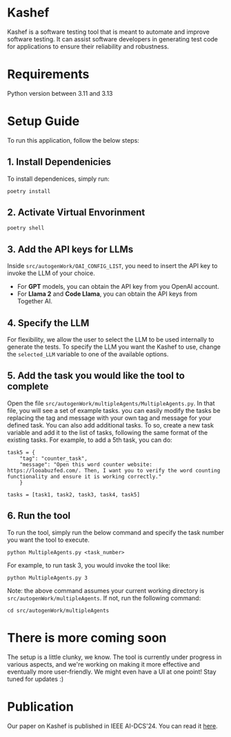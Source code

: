 # Kashef
Kashef is a software testing tool that is meant to automate and improve software testing. It can assist software developers in generating test code for applications to ensure their reliability and robustness.

# Requirements
Python version between 3.11 and 3.13

# Setup Guide
To run this application, follow the below steps:

## 1. Install Dependenicies
To install dependenices, simply run:
```
poetry install
```

## 2. Activate Virtual Envorinment
```
poetry shell
```

## 3. Add the API keys for LLMs
Inside `src/autogenWork/OAI_CONFIG_LIST`, you need to insert the API key to invoke the LLM of your choice. 
- For **GPT** models, you can obtain the API key from you OpenAI account.
- For **Llama 2** and **Code Llama**, you can obtain the API keys from Together AI. 

## 4. Specify the LLM
For flexibility, we allow the user to select the LLM to be used  internally to generate the tests. To specify the LLM you want the Kashef to use, change the `selected_LLM` variable to one of the available options.

## 5. Add the task you would like the tool to complete 
Open the file `src/autogenWork/multipleAgents/MultipleAgents.py`. In that file, you will see a set of example tasks. you can easily modify the tasks be replacing the tag and message with your own tag and message for your defined task. You can also add additional tasks. To so, create a new task variable and add it to the list of tasks, following the same format of the existing tasks. For example, to add a 5th task, you can do:

```
task5 = {
    "tag": "counter_task", 
    "message": "Open this word counter website: https://looabuzfed.com/. Then, I want you to verify the word counting functionality and ensure it is working correctly."
    }

tasks = [task1, task2, task3, task4, task5]
```

## 6. Run the tool
To run the tool, simply run the below command and specify the task number you want the tool to execute.
```
python MultipleAgents.py <task_number>
```

For example, to run task 3, you would invoke the tool like:
```
python MultipleAgents.py 3
```

Note: the above command assumes your current working directory is `src/autogenWork/multipleAgents`. If not, run the following command:
```
cd src/autogenWork/multipleAgents
```

# There is more coming soon
The setup is a little clunky, we know. The tool is currently under progress in various aspects, and we're working on making it more effective and eventually more user-friendly. We might even have a UI at one point! Stay tuned for updates :)

# Publication
Our paper on Kashef is published in IEEE AI-DCS'24. You can read it [here](https://mcanini.github.io/papers/kashef.ai-dcs24.pdf).